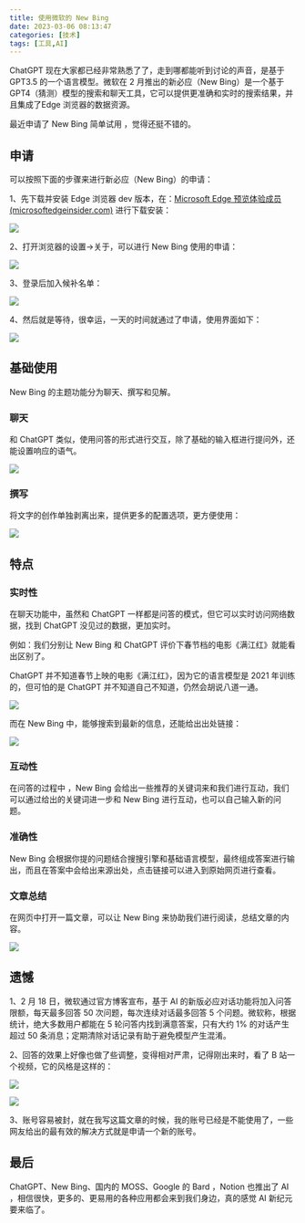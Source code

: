 ```yaml
---
title: 使用微软的 New Bing
date: 2023-03-06 08:13:47
categories: [技术]
tags: [工具,AI]
---
```


ChatGPT 现在大家都已经非常熟悉了了，走到哪都能听到讨论的声音，是基于 GPT3.5 的一个语言模型。微软在 2 月推出的新必应（New Bing）是一个基于 GPT4（猜测）模型的搜索和聊天工具，它可以提供更准确和实时的搜索结果，并且集成了Edge 浏览器的数据资源。

最近申请了 New Bing 简单试用  ，觉得还挺不错的。

## 申请

可以按照下面的步骤来进行新必应（New Bing）的申请：

1、先下载并安装 Edge 浏览器 dev 版本，在：[Microsoft Edge 预览体验成员 (microsoftedgeinsider.com)](https://www.microsoftedgeinsider.com/zh-cn/download/dev)  进行下载安装：

![](https://cdn.jsdelivr.net/gh/oec2003/hblog-images/img/202306191008420.webp)

2、打开浏览器的设置->关于，可以进行 New Bing 使用的申请：

![](https://cdn.jsdelivr.net/gh/oec2003/hblog-images/img/202306191008517.webp)

3、登录后加入候补名单：

![](https://cdn.jsdelivr.net/gh/oec2003/hblog-images/img/202306191008380.webp)

4、然后就是等待，很幸运，一天的时间就通过了申请，使用界面如下：


![](https://cdn.jsdelivr.net/gh/oec2003/hblog-images/img/202306191008300.webp)

## 基础使用

New Bing 的主题功能分为聊天、撰写和见解。

### 聊天

和 ChatGPT 类似，使用问答的形式进行交互，除了基础的输入框进行提问外，还能设置响应的语气。

![](https://cdn.jsdelivr.net/gh/oec2003/hblog-images/img/202306191008948.webp)

### 撰写

将文字的创作单独剥离出来，提供更多的配置选项，更方便使用：

![](https://cdn.jsdelivr.net/gh/oec2003/hblog-images/img/202306191008833.webp)

## 特点

### 实时性

在聊天功能中，虽然和 ChatGPT 一样都是问答的模式，但它可以实时访问网络数据，找到 ChatGPT 没见过的数据，更加实时。

例如：我们分别让 New Bing 和 ChatGPT 评价下春节档的电影《满江红》就能看出区别了。

ChatGPT 并不知道春节上映的电影《满江红》，因为它的语言模型是 2021 年训练的，但可怕的是 ChatGPT 并不知道自己不知道，仍然会胡说八道一通。

![](https://cdn.jsdelivr.net/gh/oec2003/hblog-images/img/202306191008681.webp)

而在 New Bing 中，能够搜索到最新的信息，还能给出出处链接：

![](https://cdn.jsdelivr.net/gh/oec2003/hblog-images/img/202306191008192.webp)

### 互动性

在问答的过程中 ，New Bing 会给出一些推荐的关键词来和我们进行互动，我们可以通过给出的关键词进一步和 New Bing 进行互动，也可以自己输入新的问题。

### 准确性

New Bing 会根据你提的问题结合搜搜引擎和基础语言模型，最终组成答案进行输出，而且在答案中会给出来源出处，点击链接可以进入到原始网页进行查看。

### 文章总结

在网页中打开一篇文章，可以让 New Bing 来协助我们进行阅读，总结文章的内容。

![](https://cdn.jsdelivr.net/gh/oec2003/hblog-images/img/202306191008153.webp)

## 遗憾

1、2 月 18 日，微软通过官方博客宣布，基于 AI 的新版必应对话功能将加入问答限额，每天最多回答 50 次问题，每次连续对话最多回答 5 个问题。微软称，根据统计，绝大多数用户都能在 5 轮问答内找到满意答案，只有大约 1% 的对话产生超过 50 条消息；定期清除对话记录有助于避免模型产生混淆。

2、回答的效果上好像也做了些调整，变得相对严肃，记得刚出来时，看了 B 站一个视频，它的风格是这样的：

![](https://cdn.jsdelivr.net/gh/oec2003/hblog-images/img/202306191008278.webp)

![](https://cdn.jsdelivr.net/gh/oec2003/hblog-images/img/202306191008563.webp)

3、账号容易被封，就在我写这篇文章的时候，我的账号已经是不能使用了，一些网友给出的最有效的解决方式就是申请一个新的账号。

## 最后

ChatGPT、New Bing、国内的 MOSS、Google 的 Bard ，Notion 也推出了 AI ，相信很快，更多的、更易用的各种应用都会来到我们身边，真的感觉 AI 新纪元要来临了。
